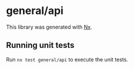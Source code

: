 # general/api

This library was generated with [Nx](https://nx.dev).

## Running unit tests

Run `nx test general/api` to execute the unit tests.
